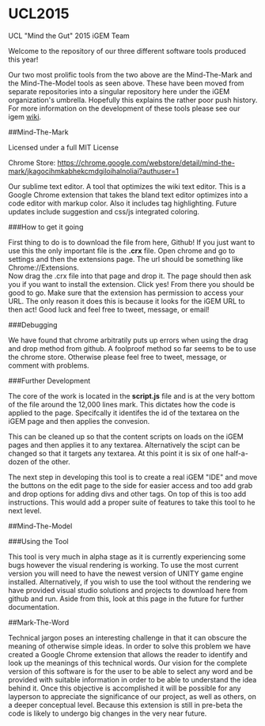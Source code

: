 # UCL2015
UCL "Mind the Gut" 2015 iGEM Team

Welcome to the repository of our three different software tools produced this year!

Our two most prolific tools from the two above are the Mind-The-Mark and the Mind-The-Model tools as seen above. These have been moved from separate repositories into a singular repository here under the iGEM organization's umbrella. Hopefully this explains the rather poor push history. For more information on the development of these tools please see our igem <a href="2015.igem.org/Team:UCL">wiki</a>.

##Mind-The-Mark

Licensed under a full MIT License

Chrome Store: https://chrome.google.com/webstore/detail/mind-the-mark/jkagocihmkabhekcmdgiloihalnoliai?authuser=1

Our sublime text editor. A tool that optimizes the wiki text editor.
This is a Google Chrome extension that takes the bland text editor optimizes into a code editor with markup color.
Also it includes tag highlighting. Future updates include suggestion and css/js integrated coloring.

###How to get it going

First thing to do is to download the file from here, Github! If you just want to use this the only important file is the 
<b>.crx</b> file. Open chrome and go to settings and then the extensions page. The url should be something like Chrome://Extensions. 
<br>
Now drag the .crx file into that page and drop it. The page should then ask you if you want to install the extension. 
Click yes! From there you should be good to go. Make sure that the extension has permission to access your URL. The only reason it does this is because it looks for the iGEM URL to then act! Good luck and feel free to tweet, message, or email!

###Debugging

We have found that chrome arbitratily puts up errors when using the drag and drop method from github. A foolproof method so far seems to be to use the chrome store. Otherwise please feel free to tweet, message, or comment with problems.

###Further Development

The core of the work is located in the <b>script.js</b> file and is at the very bottom of the file around the 12,000 lines mark. This dictates how the code is applied to the page. Specifcally it identifes the id of the textarea on the iGEM page and then applies the convesion.

This can be cleaned up so that the content scripts on loads on the iGEM pages and then applies it to any textarea. Alternatively the scipt can be changed so that it targets any textarea. At this point it is six of one half-a-dozen of the other. 

The next step in developing this tool is to create a real iGEM "IDE" and move the buttons on the edit page to the side for easier access and too add grab and drop options for adding divs and other tags. On top of this is too add instructions. This would add a proper suite of features to take this tool to he next level.

##Mind-The-Model

###Using the Tool

This tool is very much in alpha stage as it is currently experiencing some bugs however the visual rendering is working. To use the most current version you will need to have the newest version of UNITY game engine installed. Alternatively, if you wish to use the tool without the rendering we have provided visual studio solutions and projects to download here from github and run. Aside from this, look at this page in the future for further documentation.

##Mark-The-Word

Technical jargon poses an interesting challenge in that it can obscure the meaning of otherwise simple ideas. In order to solve this problem we have created a Google Chrome extension that allows the reader to identify and look up the meanings of this technical words. Our vision for the complete version of this software is for the user to be able to select any word and be provided with suitable information in order to be able to understand the idea behind it.
Once this objective is accomplished it will be possible for any layperson to appreciate the significance of our project, as well as others, on a deeper conceptual level.
Because this extension is still in pre-beta the code is likely to undergo big changes in the very near future.
